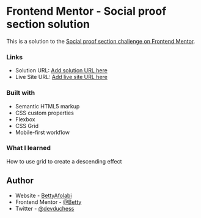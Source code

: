 # Frontend Mentor - Social proof section solution

This is a solution to the [Social proof section challenge on Frontend Mentor](https://www.frontendmentor.io/challenges/social-proof-section-6e0qTv_bA). 

### Links

- Solution URL: [Add solution URL here](https://your-solution-url.com)
- Live Site URL: [Add live site URL here](https://your-live-site-url.com)

### Built with

- Semantic HTML5 markup
- CSS custom properties
- Flexbox
- CSS Grid
- Mobile-first workflow

### What I learned

How to use grid to create a descending effect

## Author

- Website - [BettyAfolabi](https://github.com/BettyAfolabi)
- Frontend Mentor - [@Betty](https://www.frontendmentor.io/profile/Betty)
- Twitter - [@devduchess](https://www.twitter.com/devduchess)
